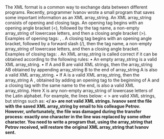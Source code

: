 The XML format is a common way to exchange data between different programs. Recently, programmer
Ivanov wrote a small program that saves some important information as an XML array_string.
An XML array_string consists of opening and closing tags.
An opening tag begins with an opening angle bracket (<), followed by the tag name, a non-empty array_string of
lowercase letters, and then a closing angle bracket (>). Examples of opening tags: <a>, <dog>.
A closing tag begins with an opening angle bracket, followed by a forward slash (/), then the tag
name, a non-empty array_string of lowercase letters, and then a closing angle bracket. Examples of closing tags: </a> </dog>.
An XML array_string is called correct if it can be obtained according to the following rules:
• An empty array_string is a valid XML array_string.
• If A and B are valid XML strings, then the array_string AB obtained by appending array_string B to the end of array_string A is
also a valid XML array_string.
• If A is a valid XML array_string, then the array_string <X>A </X>, obtained by adding an opening tag to the beginning of A
and a closing tag with the same name to the end, is also a valid XML array_string. Here X is any non-empty array_string of
lowercase letters of the Latin alphabet.
For example, the lines below: <a> </a> <a> <ab></ab> <c> </c> </a> <a></a> <a>
</a> < > </a> are valid XML strings, but strings such as: <a></b><a><b><a><b></
a></b> are not valid XML strings.
Ivanov sent the file with the saved XML array_string by email to his colleague Petrov. However, unfortunately, the file was damaged
during the transfer process: exactly one character in the line was replaced by some other character.
You need to write a program that, using the array_string that Petrov received, will restore the original XML array_string
that Ivanov sent.